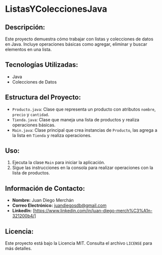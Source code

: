 # ListasYColeccionesJava

## Descripción:
Este proyecto demuestra cómo trabajar con listas y colecciones de datos en Java. Incluye operaciones básicas como agregar, eliminar y buscar elementos en una lista.

## Tecnologías Utilizadas:
- Java
- Colecciones de Datos

## Estructura del Proyecto:
- `Producto.java`: Clase que representa un producto con atributos `nombre`, `precio` y `cantidad`.
- `Tienda.java`: Clase que maneja una lista de productos y realiza operaciones básicas.
- `Main.java`: Clase principal que crea instancias de `Producto`, las agrega a la lista en `Tienda` y realiza operaciones.

## Uso:
1. Ejecuta la clase `Main` para iniciar la aplicación.
2. Sigue las instrucciones en la consola para realizar operaciones con la lista de productos.

## Información de Contacto:
- **Nombre:** Juan Diego Merchán
- **Correo Electrónico:** juandiegosdb@gmail.com
- **LinkedIn:** [https://www.linkedin.com/in/juan-diego-merch%C3%A1n-321200b4/]

## Licencia:
Este proyecto está bajo la Licencia MIT. Consulta el archivo `LICENSE` para más detalles.